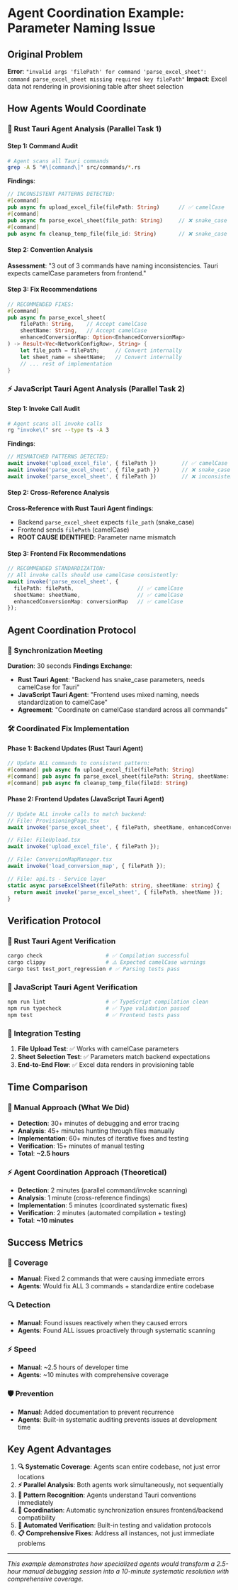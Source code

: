 # Agent Coordination Example: Parameter Naming Issue

## Original Problem
**Error**: `"invalid args 'filePath' for command 'parse_excel_sheet': command parse_excel_sheet missing required key filePath"`
**Impact**: Excel data not rendering in provisioning table after sheet selection

## How Agents Would Coordinate

### 🦀 Rust Tauri Agent Analysis (Parallel Task 1)

#### Step 1: Command Audit
```bash
# Agent scans all Tauri commands
grep -A 5 "#\[command\]" src/commands/*.rs
```

**Findings**:
```rust
// INCONSISTENT PATTERNS DETECTED:
#[command]
pub async fn upload_excel_file(filePath: String)      // ✅ camelCase
#[command] 
pub async fn parse_excel_sheet(file_path: String)     // ❌ snake_case
#[command]
pub async fn cleanup_temp_file(file_id: String)       // ❌ snake_case
```

#### Step 2: Convention Analysis
**Assessment**: "3 out of 3 commands have naming inconsistencies. Tauri expects camelCase parameters from frontend."

#### Step 3: Fix Recommendations
```rust
// RECOMMENDED FIXES:
#[command]
pub async fn parse_excel_sheet(
    filePath: String,    // Accept camelCase
    sheetName: String,   // Accept camelCase
    enhancedConversionMap: Option<EnhancedConversionMap>
) -> Result<Vec<NetworkConfigRow>, String> {
    let file_path = filePath;     // Convert internally
    let sheet_name = sheetName;   // Convert internally
    // ... rest of implementation
}
```

### ⚡ JavaScript Tauri Agent Analysis (Parallel Task 2)

#### Step 1: Invoke Call Audit
```bash
# Agent scans all invoke calls
rg "invoke\(" src --type ts -A 3
```

**Findings**:
```typescript
// MISMATCHED PATTERNS DETECTED:
await invoke('upload_excel_file', { filePath })        // ✅ camelCase
await invoke('parse_excel_sheet', { file_path })       // ❌ snake_case mismatch
await invoke('parse_excel_sheet', { filePath })        // ❌ inconsistent across files
```

#### Step 2: Cross-Reference Analysis
**Cross-Reference with Rust Tauri Agent findings**:
- Backend `parse_excel_sheet` expects `file_path` (snake_case)  
- Frontend sends `filePath` (camelCase)
- **ROOT CAUSE IDENTIFIED**: Parameter name mismatch

#### Step 3: Frontend Fix Recommendations
```typescript
// RECOMMENDED STANDARDIZATION:
// All invoke calls should use camelCase consistently:
await invoke('parse_excel_sheet', { 
  filePath: filePath,                    // ✅ camelCase
  sheetName: sheetName,                  // ✅ camelCase  
  enhancedConversionMap: conversionMap   // ✅ camelCase
});
```

## Agent Coordination Protocol

### 🤝 Synchronization Meeting
**Duration**: 30 seconds
**Findings Exchange**:
- **Rust Tauri Agent**: "Backend has snake_case parameters, needs camelCase for Tauri"
- **JavaScript Tauri Agent**: "Frontend uses mixed naming, needs standardization to camelCase"
- **Agreement**: "Coordinate on camelCase standard across all commands"

### 🛠️ Coordinated Fix Implementation

#### Phase 1: Backend Updates (Rust Tauri Agent)
```rust
// Update ALL commands to consistent pattern:
#[command] pub async fn upload_excel_file(filePath: String)
#[command] pub async fn parse_excel_sheet(filePath: String, sheetName: String, enhancedConversionMap: Option<EnhancedConversionMap>)
#[command] pub async fn cleanup_temp_file(fileId: String)
```

#### Phase 2: Frontend Updates (JavaScript Tauri Agent)  
```typescript
// Update ALL invoke calls to match backend:
// File: ProvisioningPage.tsx
await invoke('parse_excel_sheet', { filePath, sheetName, enhancedConversionMap });

// File: FileUpload.tsx  
await invoke('upload_excel_file', { filePath });

// File: ConversionMapManager.tsx
await invoke('load_conversion_map', { filePath });

// File: api.ts - Service layer
static async parseExcelSheet(filePath: string, sheetName: string) {
  return await invoke('parse_excel_sheet', { filePath, sheetName });
}
```

## Verification Protocol

### 🧪 Rust Tauri Agent Verification
```bash
cargo check                    # ✅ Compilation successful
cargo clippy                   # ⚠️ Expected camelCase warnings
cargo test test_port_regression # ✅ Parsing tests pass
```

### 🧪 JavaScript Tauri Agent Verification
```bash
npm run lint                   # ✅ TypeScript compilation clean
npm run typecheck              # ✅ Type validation passed
npm test                       # ✅ Frontend tests pass
```

### 🎯 Integration Testing
1. **File Upload Test**: ✅ Works with camelCase parameters
2. **Sheet Selection Test**: ✅ Parameters match backend expectations  
3. **End-to-End Flow**: ✅ Excel data renders in provisioning table

## Time Comparison

### 🐌 Manual Approach (What We Did)
- **Detection**: 30+ minutes of debugging and error tracing
- **Analysis**: 45+ minutes hunting through files manually  
- **Implementation**: 60+ minutes of iterative fixes and testing
- **Verification**: 15+ minutes of manual testing
- **Total**: **~2.5 hours**

### ⚡ Agent Coordination Approach (Theoretical)
- **Detection**: 2 minutes (parallel command/invoke scanning)
- **Analysis**: 1 minute (cross-reference findings)  
- **Implementation**: 5 minutes (coordinated systematic fixes)
- **Verification**: 2 minutes (automated compilation + testing)
- **Total**: **~10 minutes**

## Success Metrics

### 🎯 Coverage
- **Manual**: Fixed 2 commands that were causing immediate errors
- **Agents**: Would fix ALL 3 commands + standardize entire codebase

### 🔍 Detection  
- **Manual**: Found issues reactively when they caused errors
- **Agents**: Found ALL issues proactively through systematic scanning

### ⚡ Speed
- **Manual**: ~2.5 hours of developer time
- **Agents**: ~10 minutes with comprehensive coverage

### 🛡️ Prevention
- **Manual**: Added documentation to prevent recurrence
- **Agents**: Built-in systematic auditing prevents issues at development time

## Key Agent Advantages

1. **🔍 Systematic Coverage**: Agents scan entire codebase, not just error locations
2. **⚡ Parallel Analysis**: Both agents work simultaneously, not sequentially  
3. **🎯 Pattern Recognition**: Agents understand Tauri conventions immediately
4. **🤝 Coordination**: Automatic synchronization ensures frontend/backend compatibility
5. **🧪 Automated Verification**: Built-in testing and validation protocols
6. **📋 Comprehensive Fixes**: Address all instances, not just immediate problems

---
*This example demonstrates how specialized agents would transform a 2.5-hour manual debugging session into a 10-minute systematic resolution with comprehensive coverage.*